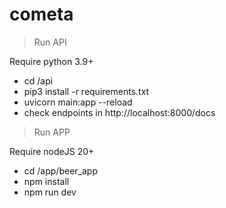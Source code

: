 # cometa

> Run API

Require python 3.9+
- cd /api
- pip3 install -r requirements.txt
- uvicorn main:app --reload
- check endpoints in http://localhost:8000/docs

> Run APP

Require nodeJS 20+
- cd /app/beer_app
- npm install
- npm run dev
